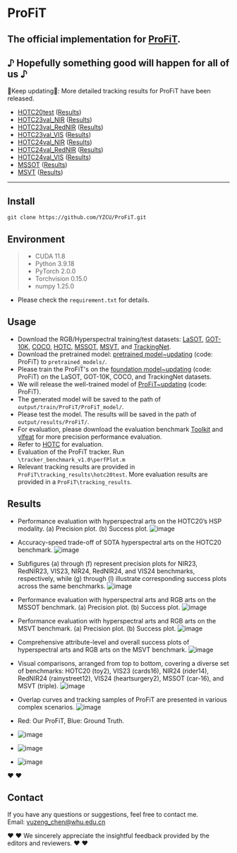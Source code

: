 # ProFiT 
## The official implementation for [ProFiT](https://www.sciencedirect.com/science/article/pii/S0924271624000856).
 ♪ Hopefully something good will happen for all of us ♪
--------------------------------------------------------------------------------------
:running:Keep updating:running:: More detailed tracking results for ProFiT have been released.
- [HOTC20test](https://www.hsitracking.com/) ([Results](https://github.com/YZCU/ProFiT/tree/master/tracking_results))
- [HOTC23val_NIR](https://www.hsitracking.com/) ([Results](https://github.com/YZCU/ProFiT/tree/master/tracking_results))
- [HOTC23val_RedNIR](https://www.hsitracking.com/) ([Results](https://github.com/YZCU/ProFiT/tree/master/tracking_results))
- [HOTC23val_VIS](https://www.hsitracking.com/) ([Results](https://github.com/YZCU/ProFiT/tree/master/tracking_results))
- [HOTC24val_NIR](https://www.hsitracking.com/) ([Results](https://github.com/YZCU/ProFiT/tree/master/tracking_results))
- [HOTC24val_RedNIR](https://www.hsitracking.com/) ([Results](https://github.com/YZCU/ProFiT/tree/master/tracking_results))
- [HOTC24val_VIS](https://www.hsitracking.com/) ([Results](https://github.com/YZCU/ProFiT/tree/master/tracking_results))
- [MSSOT](https://www.sciencedirect.com/science/article/pii/S0924271623002551) ([Results](https://github.com/YZCU/ProFiT/tree/master/tracking_results))
- [MSVT](https://www.sciencedirect.com/science/article/pii/S0924271621002860) ([Results](https://github.com/YZCU/ProFiT/tree/master/tracking_results))
--------------------------------------------------------------------------------------

##  Install
```
git clone https://github.com/YZCU/ProFiT.git
```
## Environment
 > * CUDA 11.8
 > * Python 3.9.18
 > * PyTorch 2.0.0
 > * Torchvision 0.15.0
 > * numpy 1.25.0 
 - Please check the `requirement.txt` for details.

## Usage
- Download the RGB/Hyperspectral training/test datasets: [LaSOT](https://cis.temple.edu/lasot/), [GOT-10K](http://got-10k.aitestunion.com/downloads), [COCO](http://cocodataset.org), [HOTC](https://www.hsitracking.com/hot2022/), [MSSOT](https://github.com/Chenlulu1993/SMT), [MSVT](https://github.com/polwork/HOMG), and [TrackingNet](https://tracking-net.org/#downloads).
- Download the pretrained model: [pretrained model~updating](https://pan.baidu.com/) (code: ProFiT) to `pretrained_models/`.
- Please train the ProFiT's on the [foundation model~updating](https://pan.baidu.com) (code: ProFiT) on the LaSOT, GOT-10K, COCO, and TrackingNet datasets.
- We will release the well-trained model of [ProFiT~updating](https://pan.baidu.com/) (code: ProFiT).
- The generated model will be saved to the path of `output/train/ProFiT/ProFiT_model/`.
- Please test the model. The results will be saved in the path of `output/results/ProFiT/`.
- For evaluation, please download the evaluation benchmark [Toolkit](http://cvlab.hanyang.ac.kr/tracker_benchmark/) and [vlfeat](http://www.vlfeat.org/index.html) for more precision performance evaluation.
- Refer to [HOTC](https://www.hsitracking.com/hot2022/) for evaluation.
- Evaluation of the ProFiT tracker. Run `\tracker_benchmark_v1.0\perfPlot.m`
- Relevant tracking results are provided in `ProFiT\tracking_results\hotc20test`. More evaluation results are provided in a `ProFiT\tracking_results`.

## Results


- Performance evaluation with hyperspectral arts on the HOTC20’s HSP modality. (a) Precision plot. (b) Success plot.
 ![image](/fig/hotc20.jpg)

- Accuracy-speed trade-off of SOTA hyperspectral arts on the HOTC20 benchmark.
 ![image](/fig/fps.jpg)

-  Subfigures (a) through (f) represent precision plots for NIR23, RedNIR23, VIS23, NIR24, RedNIR24, and VIS24 benchmarks, respectively, while (g) through (l) illustrate corresponding success plots across the same benchmarks.
 ![image](/fig/hotc23-24.jpg)

- Performance evaluation with hyperspectral arts and RGB arts on the MSSOT benchmark. (a) Precision plot. (b) Success plot.
 ![image](/fig/mssot.jpg)

- Performance evaluation with hyperspectral arts and RGB arts on the MSVT benchmark. (a) Precision plot. (b) Success plot. 
 ![image](/fig/msvt.jpg)

- Comprehensive attribute-level and overall success plots of hyperspectral arts and RGB arts on the MSVT benchmark. 
 ![image](/fig/msvt_attr.jpg)

- Visual comparisons, arranged from top to bottom, covering a diverse set of benchmarks: HOTC20 (toy2), VIS23 (cards16), NIR24 (rider14), RedNIR24 (rainystreet12), VIS24 (heartsurgery2), MSSOT (car-16), and MSVT (triple).
 ![image](/fig/vis.jpg)

- Overlap curves and tracking samples of ProFiT are presented in various complex scenarios.
 ![image](/fig/curve.jpg)
- Red: Our ProFiT, Blue: Ground Truth.
- ![image](/fig/duck.gif)
- ![image](/fig/leaf.gif)
- ![image](/fig/rain.gif)

:heart:  :heart:

## Contact
If you have any questions or suggestions, feel free to contact me.  
Email: yuzeng_chen@whu.edu.cn 

:heart:  :heart: We sincerely appreciate the insightful feedback provided by the editors and reviewers. :heart:  :heart:
